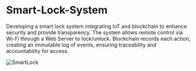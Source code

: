 # Smart-Lock-System
Developing a smart lock system integrating IoT and blockchain to enhance security and provide transparency. The system allows remote control via Wi-Fi through a Web Server to lock/unlock. Blockchain records each action, creating an immutable log of events, ensuring traceability and accountability for access.

![SmartLock](https://github.com/user-attachments/assets/cf158d3d-f404-465b-b7a8-936d509c909b)
